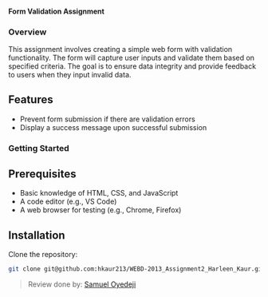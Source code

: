 #### Form Validation Assignment

### Overview

This assignment involves creating a simple web form with validation functionality. The form will capture user inputs and validate them based on specified criteria. The goal is to ensure data integrity and provide feedback to users when they input invalid data.

## Features


- Prevent form submission if there are validation errors
- Display a success message upon successful submission

### Getting Started

## Prerequisites
- Basic knowledge of HTML, CSS, and JavaScript
- A code editor (e.g., VS Code)
- A web browser for testing (e.g., Chrome, Firefox)

## Installation

Clone the repository:

```sh
git clone git@github.com:hkaur213/WEBD-2013_Assignment2_Harleen_Kaur.git
```


> Review done by: [Samuel Oyedeji](https://github.com/soyedeji)
